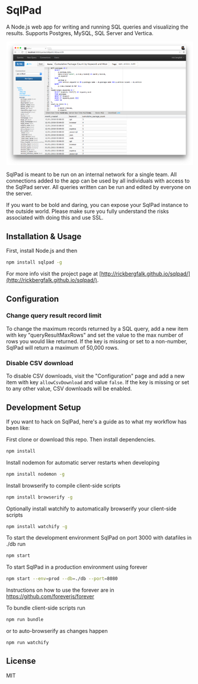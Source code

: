 # SqlPad

A Node.js web app for writing and running SQL queries and visualizing the results. Supports Postgres, MySQL, SQL Server and Vertica.

![SqlPad Query Editor](screenshots/query-editor.png)

SqlPad is meant to be run on an internal network for a single team. All connections added to the app can be used by all individuals with access to the SqlPad server. All queries written can be run and edited by everyone on the server. 

If you want to be bold and daring, you can expose your SqlPad instance to the outside world. Please make sure you fully understand the risks associated with doing this and use SSL.




## Installation & Usage

First, install Node.js and then

```sh
npm install sqlpad -g
```

For more info visit the project page at [http://rickbergfalk.github.io/sqlpad/](http://rickbergfalk.github.io/sqlpad/).

## Configuration

### Change query result record limit
To change the maximum records returned by a SQL query, add a new item with key "queryResultMaxRows" and set the value to the max number of rows you would like returned. If the key is missing or set to a non-number, SqlPad will return a maximum of 50,000 rows.

### Disable CSV download
To disable CSV downloads, visit the "Configuration" page and add a new item with key `allowCsvDownload` and value `false`. If the key is missing or set to any other value, CSV downloads will be enabled.

## Development Setup

If you want to hack on SqlPad, here's a guide as to what my workflow has been like:

First clone or download this repo. Then install dependencies.

```sh
npm install
```

Install nodemon for automatic server restarts when developing

```sh  
npm install nodemon -g
```

Install browserify to compile client-side scripts

```sh
npm install browserify -g
``` 

Optionally install watchify to automatically browserify your client-side scripts

```sh
npm install watchify -g
```

To start the development environment SqlPad on port 3000  with datafiles in ./db run 

```sh
npm start
```

To start SqlPad in a production environment using forever
```sh
npm start --env=prod --db=./db --port=8080
```
Instructions on how to use the forever are in https://github.com/foreverjs/forever


To bundle client-side scripts run 

```sh 
npm run bundle
```

or to auto-browserify as changes happen

```sh
npm run watchify
```



## License 

MIT
